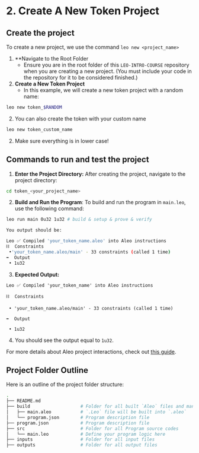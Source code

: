 # 2. Create A New Token Project

## Create the project

To create a new project, we use the command `leo new <project_name>`

1. **Navigate to the Root Folder
	- Ensure you are in the root folder of this `LEO-INTRO-COURSE` repository when you are creating a new project. (You must include your code in the repository for it to be considered finished.)
2. **Create a New Token Project**
	- In this example, we will create a new token project with a random name:
```bash
leo new token_$RANDOM
```
2.  You can also create the token with your custom name
```bash
leo new token_custom_name
```
2. Make sure everything is in lower case!

## Commands to run and test the project

1. **Enter the Project Directory:** After creating the project, navigate to the project directory:
```bash
cd token_<your_project_name>
```

2. **Build and Run the Program**: To build and run the program in `main.leo`, use the following command:
```bash
leo run main 0u32 1u32 # build & setup & prove & verify

You output should be:

Leo ✅ Compiled 'your_token_name.aleo' into Aleo instructions
⛓  Constraints
 •'your_token_name.aleo/main' - 33 constraints (called 1 time)
➡️  Output
 • 1u32
```

3. **Expected Output:**
```
Leo ✅ Compiled 'your_token_name' into Aleo instructions

⛓  Constraints

 • 'your_token_name.aleo/main' - 33 constraints (called 1 time)

➡️  Output

 • 1u32
```

4. You should see the output equal to `1u32`.

For more details about Aleo project interactions, check out [this guide](https://developer.aleo.org/leo/hello).

## Project Folder Outline

Here is an outline of the project folder structure:
```bash
.
├── README.md
├── build                   # Folder for all built `Aleo` files and manifest file.
│   ├── main.aleo           # `.Leo` file will be built into `.aleo`
│   └── program.json        # Program description file
├── program.json            # Program description file
├── src                     # Folder for all Program source codes
│   └── main.leo            # Define your program logic here
├── inputs                  # Folder for all input files
├── outputs                 # Folder for all output files
```

